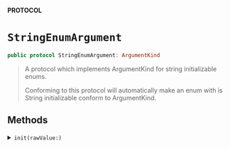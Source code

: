 **PROTOCOL**

# `StringEnumArgument`

```swift
public protocol StringEnumArgument: ArgumentKind
```

> A protocol which implements ArgumentKind for string initializable enums.
>
> Conforming to this protocol will automatically make an enum with is
> String initializable conform to ArgumentKind.

## Methods
<details><summary markdown="span"><code>init(rawValue:)</code></summary>

```swift
init?(rawValue: String)
```

</details>